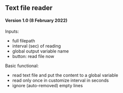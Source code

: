 ## Text file reader

#### Version 1.0 (8 February 2022)
Inputs:
* full filepath
* interval (sec) of reading
* global output variable name
* button: read file now

Basic functional:
* read text file and put the content to a global variable
* read only once in customize interval in seconds
* ignore (auto-removed) empty lines
